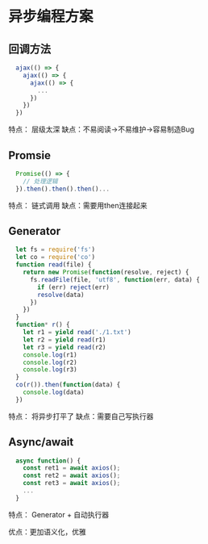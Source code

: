 # 异步编程方案

## 回调方法

```javascript
  ajax(() => {
    ajax(() => {
      ajax(() => {
        ...
      })
    })
  })
```

特点： 层级太深
缺点：不易阅读->不易维护->容易制造Bug

## Promsie

```javascript
  Promise(() => {
    // 处理逻辑
  }).then().then().then()...
```

特点： 链式调用
缺点：需要用then连接起来

## Generator

```javascript
  let fs = require('fs')
  let co = require('co')
  function read(file) {
    return new Promise(function(resolve, reject) {
      fs.readFile(file, 'utf8', function(err, data) {
        if (err) reject(err)
        resolve(data)
      })
    })
  }
  function* r() {
    let r1 = yield read('./1.txt')
    let r2 = yield read(r1)
    let r3 = yield read(r2)
    console.log(r1)
    console.log(r2)
    console.log(r3)
  }
  co(r()).then(function(data) {
    console.log(data)
  })

```

特点： 将异步打平了
缺点：需要自己写执行器

## Async/await

```javascript
  async function() {
    const ret1 = await axios();
    const ret2 = await axios();
    const ret3 = await axios();
    ...
  }
```

特点： Generator + 自动执行器

优点：更加语义化，优雅

